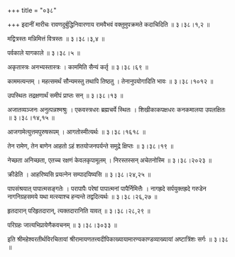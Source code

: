 +++
title = "०३८"

+++
इदानीं मारीचः रावणदुर्बुद्धिनिवारणाय रामवैभवं वक्तुमुपक्रमते कदाचिदिति  ॥  ३।३८।१,२  ॥   

मद्वित्रस्तः मन्निमित्तं वित्रस्तः  ॥  ३।३८।३,४ ॥   

  

पर्वकाले यागकाले  ॥  ३।३८।५ ॥   

  

अकृतास्त्रः अनभ्यस्तास्त्रः । काममिति सैन्यं कर्तृ  ॥  ३।३८।६९ ॥   

  

काममत्यन्तम् । महत्समर्थं सौन्यमस्तु तथापि तिष्ठतु । तेनानुपयोगादिति भावः  ॥  ३।३८।१०१२ ॥   

  

उपस्थितः तद्रक्षणार्थं समीपं प्राप्तः सन्  ॥  ३।३८।१३ ॥   

  

अजातव्यञ्जनः अनुत्पन्नश्मश्रुः । एकवस्त्रधरः ब्रह्मचर्ये स्थितः । शिखीकाकपक्षधरः कनकमालया उपलक्षितः  ॥  ३।३८।१४,१५ ॥   

  

आजगामेत्युत्तमपुरुषरूपम् । आगतोस्मीत्यर्थः  ॥  ३।३८।१६१८ ॥   

  

तेन रामेण, तेन बाणेन आहतो ऽहं शतयोजनपर्यन्ते समुद्रे क्षिप्तः  ॥  ३।३८।१९ ॥   

  

नेच्छता अनिच्छता, एतच्च रक्षणं केवलकृपामूलम् । निरस्तस्सन् अचेतनोस्मि  ॥  ३।३८।२०२३ ॥   

  

क्रीडेति । आहरिष्यसि प्रयत्नेन सम्पादयिष्यसि  ॥  ३।३८।२४,२५ ॥   

  

पापसंश्रयात् पापात्मसङ्गतेः । परापापैः परेषां पापात्मनां पापैर्निमित्तैः । नागह्रदे सर्पयुक्तह्रदे गरुडेन नागनिग्रहसमये यथा मत्स्याश्च हन्यन्ते तद्वदित्यर्थः  ॥  ३।३८।२६,२७ ॥   

  

हृतदारान् परिहृतदारान्, त्यक्तदारानिति यावत्  ॥  ३।३८।२८,२९ ॥   

  

परिग्रहः जात्यभिप्रायेणैकवचनम्  ॥  ३।३८।३०३३ ॥   

  

इति श्रीमहेश्वरतीर्थविरचितायां श्रीरामायणतत्त्वदीपिकाख्यायामारण्यकाण्डव्याख्यायां अष्टात्रिंशः सर्गः  ॥  ३।३८ ॥   

  

